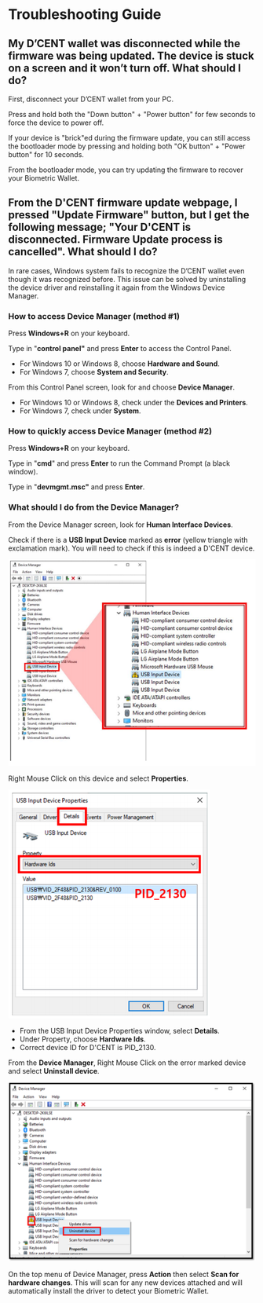 # Troubleshooting Guide

## My D’CENT wallet was disconnected while the firmware was being updated. The device is stuck on a screen and it won’t turn off. What should I do?

First, disconnect your D’CENT wallet from your PC. 

Press and hold both the "Down button" + "Power button" for few seconds to force the device to power off.  
  
If your device is "brick"ed during the firmware update, you can still access the bootloader mode by pressing and holding both "OK button" + "Power button" for 10 seconds. 

From the bootloader mode, you can try updating the firmware to recover your Biometric Wallet.

## From the D'CENT firmware update webpage, I pressed "Update Firmware" button, but I get the following message; "Your D'CENT is disconnected. Firmware Update process is cancelled". What should I do?

In rare cases, Windows system fails to recognize the D’CENT wallet even though it was recognized before. This issue can be solved by uninstalling the device driver and reinstalling it again from the Windows Device Manager.

### How to access Device Manager \(method \#1\)

Press **Windows+R** on your keyboard.

Type in "**control panel"** and press **Enter** to access the Control Panel. 

* For Windows 10 or Windows 8, choose **Hardware and Sound**.
* For Windows 7, choose **System and Security**.

From this Control Panel screen, look for and choose **Device Manager**.

* For Windows 10 or Windows 8, check under the **Devices and Printers**.
* For Windows 7, check under **System**.

### How to quickly access Device Manager \(method \#2\)

Press **Windows+R** on your keyboard.

Type in "**cmd**" and press **Enter** to run the Command Prompt \(a black window\).

Type in "**devmgmt.msc"** and press **Enter**.

### What should I do from the Device Manager?

From the Device Manager screen, look for **Human Interface Devices**.

Check if there is a **USB Input Device** marked as **error** \(yellow triangle with exclamation mark\). You will need to check if this is indeed a D'CENT device.

![](../../.gitbook/assets/image%20%28143%29.png)

Right Mouse Click on this device and select **Properties**.

![](../../.gitbook/assets/image%20%2839%29.png)

* From the USB Input Device Properties window, select **Details**.
* Under Property, choose **Hardware Ids**.
* Correct device ID for D'CENT is PID\_2130.

From the **Device Manager**, Right Mouse Click on the error marked device and select **Uninstall device**.

![](../../.gitbook/assets/troubleshooot_remove-error-device.png)

On the top menu of Device Manager, press **Action** then select **Scan for hardware changes**. This will scan for any new devices attached and will automatically install the driver to detect your Biometric Wallet.

